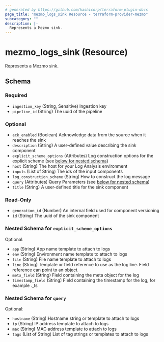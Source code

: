 ```yaml
---
# generated by https://github.com/hashicorp/terraform-plugin-docs
page_title: "mezmo_logs_sink Resource - terraform-provider-mezmo"
subcategory: ""
description: |-
  Represents a Mezmo sink.
---
```


# mezmo_logs_sink (Resource)

Represents a Mezmo sink.



<!-- schema generated by tfplugindocs -->
## Schema

### Required

- `ingestion_key` (String, Sensitive) Ingestion key
- `pipeline_id` (String) The uuid of the pipeline

### Optional

- `ack_enabled` (Boolean) Acknowledge data from the source when it reaches the sink
- `description` (String) A user-defined value describing the sink component
- `explicit_scheme_options` (Attributes) Log construction options for the explicit scheme (see [below for nested schema](#nestedatt--explicit_scheme_options))
- `host` (String) The host for your Log Analysis environment
- `inputs` (List of String) The ids of the input components
- `log_construction_scheme` (String) How to construct the log message
- `query` (Attributes) Query Parameters (see [below for nested schema](#nestedatt--query))
- `title` (String) A user-defined title for the sink component

### Read-Only

- `generation_id` (Number) An internal field used for component versioning
- `id` (String) The uuid of the sink component

<a id="nestedatt--explicit_scheme_options"></a>
### Nested Schema for `explicit_scheme_options`

Optional:

- `app` (String) App name template to attach to logs
- `env` (String) Environment name template to attach to logs
- `file` (String) File name template to attach to logs
- `line` (String) Template or field reference to use as the log line. Field reference can point to an object.
- `meta_field` (String) Field containing the meta object for the log
- `timestamp_field` (String) Field containing the timestamp for the log, for example ._ts


<a id="nestedatt--query"></a>
### Nested Schema for `query`

Optional:

- `hostname` (String) Hostname string or template to attach to logs
- `ip` (String) IP address template to attach to logs
- `mac` (String) MAC address template to attach to logs
- `tags` (List of String) List of tag strings or templates to attach to logs


